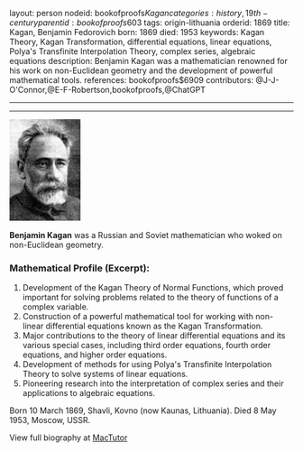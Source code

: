 layout: person
nodeid: bookofproofs$Kagan
categories: history,19th-century
parentid: bookofproofs$603
tags: origin-lithuania
orderid: 1869
title: Kagan, Benjamin Fedorovich
born: 1869
died: 1953
keywords: Kagan Theory, Kagan Transformation, differential equations, linear equations, Polya's Transfinite Interpolation Theory, complex series, algebraic equations
description: Benjamin Kagan was a mathematician renowned for his work on non-Euclidean geometry and the development of powerful mathematical tools.
references: bookofproofs$6909
contributors: @J-J-O'Connor,@E-F-Robertson,bookofproofs,@ChatGPT

---



---

![Kagan.jpg](https://github.com/bookofproofs/bookofproofs.github.io/blob/main/_sources/_assets/images/portraits/Kagan.jpg?raw=true)

**Benjamin Kagan** was a Russian and Soviet mathematician who woked on non-Euclidean geometry.

### Mathematical Profile (Excerpt):
1. Development of the Kagan Theory of Normal Functions, which proved important for solving problems related to the theory of functions of a complex variable.
2. Construction of a powerful mathematical tool for working with non-linear differential equations known as the Kagan Transformation.
3. Major contributions to the theory of linear differential equations and its various special cases, including third order equations, fourth order equations, and higher order equations.
4. Development of methods for using Polya's Transfinite Interpolation Theory to solve systems of linear equations.
5. Pioneering research into the interpretation of complex series and their applications to algebraic equations.

Born 10 March 1869, Shavli, Kovno (now Kaunas, Lithuania). Died 8 May 1953, Moscow, USSR.

View full biography at [MacTutor](https://mathshistory.st-andrews.ac.uk/Biographies/Kagan/)
